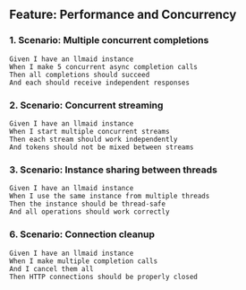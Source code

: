 ## Feature: Performance and Concurrency

### 1. Scenario: Multiple concurrent completions
    Given I have an llmaid instance
    When I make 5 concurrent async completion calls
    Then all completions should succeed
    And each should receive independent responses

### 2. Scenario: Concurrent streaming
    Given I have an llmaid instance
    When I start multiple concurrent streams
    Then each stream should work independently
    And tokens should not be mixed between streams

### 3. Scenario: Instance sharing between threads
    Given I have an llmaid instance
    When I use the same instance from multiple threads
    Then the instance should be thread-safe
    And all operations should work correctly

### 6. Scenario: Connection cleanup
    Given I have an llmaid instance
    When I make multiple completion calls
    And I cancel them all
    Then HTTP connections should be properly closed